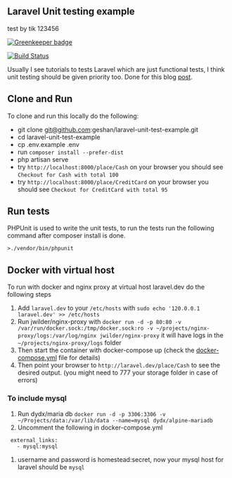 ## Laravel Unit testing example
test by tik 123456

[![Greenkeeper badge](https://badges.greenkeeper.io/geshan/laravel-unit-test-example.svg)](https://greenkeeper.io/)

[![Build Status](https://travis-ci.org/geshan/laravel-unit-test-example.svg?branch=master)](https://travis-ci.org/geshan/laravel-unit-test-example)

Usually I see tutorials to tests Laravel which are just functional tests, I think unit testing should be given priority too. Done for this blog [post](http://bit.ly/laravel-unit-test).

## Clone and Run

To clone and run this locally do the following:

* git clone git@github.com:geshan/laravel-unit-test-example.git
* cd laravel-unit-test-example
* cp .env.example .env
* run `composer install --prefer-dist`
* php artisan serve
* try `http://localhost:8000/place/Cash` on your browser you should see `Checkout for Cash with total 100`
* try `http://localhost:8000/place/CreditCard` on your browser you should see `Checkout for CreditCard with total 95`

## Run tests

PHPUnit is used to write the unit tests, to run the tests run the following command after composer install is done.

```
>./vendor/bin/phpunit
```

## Docker with virtual host

To run with docker and nginx proxy at virtual host laravel.dev do the following steps

1. Add `laravel.dev` to your `/etc/hosts` with `sudo echo '120.0.0.1 laravel.dev' >> /etc/hosts`
1. Run jwilder/nginx-proxy with `docker run -d -p 80:80 -v /var/run/docker.sock:/tmp/docker.sock:ro -v ~/projects/nginx-proxy/logs:/var/log/nginx jwilder/nginx-proxy` it will have logs in the `~/projects/nginx-proxy/logs` folder
1. Then start the container with docker-compose up (check the [docker-compose.yml](/docker-compose.yml) file for details)
1. Then point your browser to `http://laravel.dev/place/Cash` to see the desired output. (you might need to 777 your storage folder
  in case of errors)

### To include mysql

1. Run dydx/maria db `docker run -d -p 3306:3306 -v ~/Projects/data:/var/lib/data --name=mysql dydx/alpine-mariadb`
1. Uncomment the following in docker-compose.yml
```
 external_links:
   - mysql:mysql
```
1. username and password is homestead:secret, now your mysql host for laravel should be `mysql`
